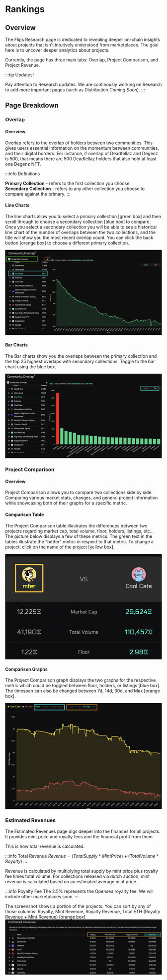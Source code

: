 
# Rankings

## Overview

The Flips Research page is dedicated to revealing deeper on-chain insights about projects
that isn't intuitvely understood from marketplaces. The goal here is to uncover deeper analytics
about projects.

Currently, the page has three main tabs: Overlap, Project Comparison, and Project Revenue.

:::tip Updates!

Pay attention to Research updates. We are continously working on 
Research to add more important pages (such as Distribution *Coming Soon*).
:::

## Page Breakdown

### Overlap

#### Overview
Overlap refers to the overlap of holders between two communities. This gives users
essential information on the momentum between communities, and their digital borders.
For instance, if overlap of Deadfellaz and Degenz is 500, that means there are 500 Deadfellaz holders
that also hold at least one Degenz NFT. 

:::info Definitions

**Primary Collection** - refers to the first collection you choose.  
**Secondary Collection** - refers to any other collection you choose to compare against the primary.
:::

#### Line Charts

The line charts allow you to select a primary collection [green box] and then scroll through to choose
a secondary collection [blue box] to compare. Once you select a secondary collection
you will be able to see a historical line chart of the number of overlaps between the two 
collections, and the title will show you the most recent overlap count.
You can click the back button [orange box] to choose a different primary collection.

![OverlapLineChart](../../static/img/OverlapLineChart.png)

#### Bar Charts

The Bar charts show you the overlaps between the primary collection and the top 25 highest 
overlaps with secondary collections. Toggle to the bar chart using the blue box.

![OverlapBarChart](../../static/img/OverlapBarChart.png)

### Project Comparison

#### Overview
Project Comparison allows you to compare two collections side by side. Comparing 
various market stats, changes, and general project information while showcasing both 
of their graphs for a specific metric. 

#### Comparison Table
The Project Comparison table illustrates the differences between two projects regarding
market cap, total volume, floor, holders, listings, etc... The picture below displays
a few of these metrics. The green text in the tables illustrate the "better" metric 
in respect to that metric. To change a project, click on the name of the project [yellow box]. 

![ProjectComparisonTable](../../static/img/ProjectComparisonTable.png)

#### Comparison Graphs
The Project Comparison graph displays the two graphs for the respective metric which could be 
toggled between floor, holders, or listings [blue box]. The timespan can also be changed between
7d, 14d, 30d, and Max [orange box].

![ProjectComparisonGraph](../../static/img/ProjectComparisonGraph.png)

### Estimated Revenues

The Estimated Revenues page digs deeper into the finances for all projects. It provides 
mint price and royalty fees and the financial profit from them. 

This is how total revenue is calculated:  

:::info Total Revenue
$Revenue=(TotalSupply*MintPrice)+(TotalVolume * Royalty)$
:::

Revenue is calculated by multiplying total supply by mint price plus royalty 
fee times total volume. For collections released via dutch auction, mint revenue is 
calculated based on an estimated average mint price.

:::info Royalty Fee
The 2.5% represents the Opensea royalty fee. We will include other marketplaces soon.
:::

The screenshot shows a portion of the projects. You can sort by any of those columns: Royalty,
Mint Revenue, Royalty Revenue, Total ETH (Royalty Revenue + Mint Revenue) [orange box]
![EstimatedRevenues](../../static/img/EstimatedRevenues.png)
